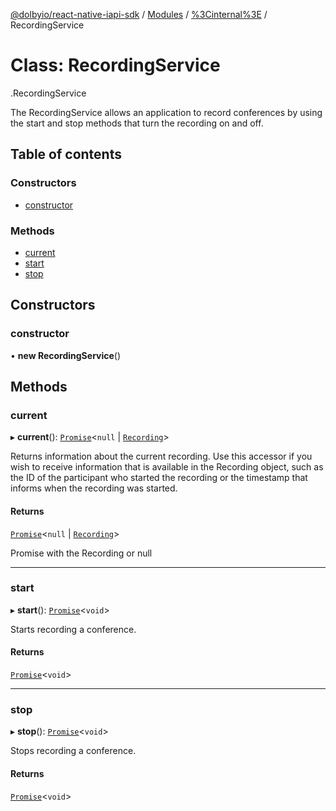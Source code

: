 [@dolbyio/react-native-iapi-sdk](../README.md) / [Modules](../modules.md) / [%3Cinternal%3E](../modules/_internal_.md) / RecordingService

# Class: RecordingService

[<internal>](../modules/_internal_.md).RecordingService

The RecordingService allows an application to record conferences by using the start and stop methods that turn
the recording on and off.

## Table of contents

### Constructors

- [constructor](_internal_.RecordingService.md#constructor)

### Methods

- [current](_internal_.RecordingService.md#current)
- [start](_internal_.RecordingService.md#start)
- [stop](_internal_.RecordingService.md#stop)

## Constructors

### constructor

• **new RecordingService**()

## Methods

### current

▸ **current**(): [`Promise`](../modules/_internal_.md#promise)<``null`` \| [`Recording`](../interfaces/_internal_.Recording.md)\>

Returns information about the current recording. Use this accessor if you wish to receive information that is
available in the Recording object, such as the ID of the participant who started the recording or the timestamp
that informs when the recording was started.

#### Returns

[`Promise`](../modules/_internal_.md#promise)<``null`` \| [`Recording`](../interfaces/_internal_.Recording.md)\>

Promise with the Recording or null

___

### start

▸ **start**(): [`Promise`](../modules/_internal_.md#promise)<`void`\>

Starts recording a conference.

#### Returns

[`Promise`](../modules/_internal_.md#promise)<`void`\>

___

### stop

▸ **stop**(): [`Promise`](../modules/_internal_.md#promise)<`void`\>

Stops recording a conference.

#### Returns

[`Promise`](../modules/_internal_.md#promise)<`void`\>
